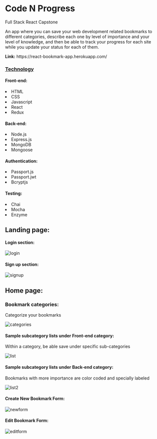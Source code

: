 <h1>Code N Progress</h1>
<p>Full Stack React Capstone</p>

<p>An app where you can save your web development related bookmarks to different categories, describe each one by level of importance and your level of knowledge, and then be able to track your progress for each site while you update your status for each of them.</p>

<p><b>Link:</b> https://react-bookmark-app.herokuapp.com/</p>


<h3><u>Technology</u></h3>

<h4>Front-end:</h4>
<li>HTML</li>
<li>CSS</li>
<li>Javascript</li>
<li>React</li>
<li>Redux</li>

<h4>Back-end:</h4>
<li>Node.js</li>
<li>Express.js</li>
<li>MongoDB</li>
<li>Mongoose</li>

<h4>Authentication:</h4>
<li>Passport.js</li>
<li>Passport.jwt</li>
<li>Bcryptjs</li>

<h4>Testing:</h4>
<li>Chai</li>
<li>Mocha</li>
<li>Enzyme</li>

<h2>Landing page:</h2>

<h4>Login section:</h4>

![login](https://user-images.githubusercontent.com/33015217/43672580-d47a5722-9765-11e8-90a2-79d24a89fff4.PNG)

<h4>Sign up section:</h4>

![signup](https://user-images.githubusercontent.com/33015217/43672586-10ecfa34-9766-11e8-9444-7d5372a3436c.PNG)

<h2>Home page:</h2>

<h3>Bookmark categories:</h3>
<p>Categorize your bookmarks</p>

![categories](https://user-images.githubusercontent.com/33015217/43672607-8a6109dc-9766-11e8-970b-053f5b18af6f.PNG)


<h4>Sample subcategory lists under Front-end category:</h4>
<p>Within a category, be able save under specific sub-categories</p>

![list](https://user-images.githubusercontent.com/33015217/43672626-fc5e6a20-9766-11e8-9b21-624aa9fa833f.PNG)

<h4>Sample subcategory lists under Back-end category:</h4>
<p>Bookmarks with more importance are color coded and specially labeled</p>

![list2](https://user-images.githubusercontent.com/33015217/43673044-8f0417c2-9770-11e8-8d98-58ba5a3dfba8.PNG)

<h4>Create New Bookmark Form:</h4>

![newform](https://user-images.githubusercontent.com/33015217/43672655-8670c1e0-9767-11e8-93bf-1e682898b424.PNG)

<h4>Edit Bookmark Form:</h4>

![editform](https://user-images.githubusercontent.com/33015217/43672751-6bc9e1b2-9769-11e8-96e0-867692ee8ebb.PNG)
